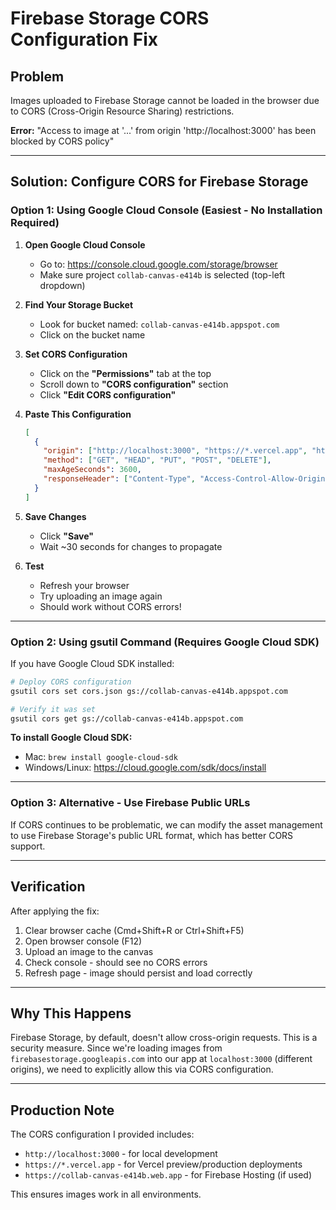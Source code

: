# Firebase Storage CORS Configuration Fix

## Problem
Images uploaded to Firebase Storage cannot be loaded in the browser due to CORS (Cross-Origin Resource Sharing) restrictions.

**Error:** "Access to image at '...' from origin 'http://localhost:3000' has been blocked by CORS policy"

---

## Solution: Configure CORS for Firebase Storage

### Option 1: Using Google Cloud Console (Easiest - No Installation Required)

1. **Open Google Cloud Console**
   - Go to: https://console.cloud.google.com/storage/browser
   - Make sure project `collab-canvas-e414b` is selected (top-left dropdown)

2. **Find Your Storage Bucket**
   - Look for bucket named: `collab-canvas-e414b.appspot.com`
   - Click on the bucket name

3. **Set CORS Configuration**
   - Click on the **"Permissions"** tab at the top
   - Scroll down to **"CORS configuration"** section
   - Click **"Edit CORS configuration"**
   
4. **Paste This Configuration**
   ```json
   [
     {
       "origin": ["http://localhost:3000", "https://*.vercel.app", "https://collab-canvas-e414b.web.app"],
       "method": ["GET", "HEAD", "PUT", "POST", "DELETE"],
       "maxAgeSeconds": 3600,
       "responseHeader": ["Content-Type", "Access-Control-Allow-Origin"]
     }
   ]
   ```

5. **Save Changes**
   - Click **"Save"**
   - Wait ~30 seconds for changes to propagate

6. **Test**
   - Refresh your browser
   - Try uploading an image again
   - Should work without CORS errors!

---

### Option 2: Using gsutil Command (Requires Google Cloud SDK)

If you have Google Cloud SDK installed:

```bash
# Deploy CORS configuration
gsutil cors set cors.json gs://collab-canvas-e414b.appspot.com

# Verify it was set
gsutil cors get gs://collab-canvas-e414b.appspot.com
```

**To install Google Cloud SDK:**
- Mac: `brew install google-cloud-sdk`
- Windows/Linux: https://cloud.google.com/sdk/docs/install

---

### Option 3: Alternative - Use Firebase Public URLs

If CORS continues to be problematic, we can modify the asset management to use Firebase Storage's public URL format, which has better CORS support.

---

## Verification

After applying the fix:

1. Clear browser cache (Cmd+Shift+R or Ctrl+Shift+F5)
2. Open browser console (F12)
3. Upload an image to the canvas
4. Check console - should see no CORS errors
5. Refresh page - image should persist and load correctly

---

## Why This Happens

Firebase Storage, by default, doesn't allow cross-origin requests. This is a security measure. Since we're loading images from `firebasestorage.googleapis.com` into our app at `localhost:3000` (different origins), we need to explicitly allow this via CORS configuration.

---

## Production Note

The CORS configuration I provided includes:
- `http://localhost:3000` - for local development
- `https://*.vercel.app` - for Vercel preview/production deployments
- `https://collab-canvas-e414b.web.app` - for Firebase Hosting (if used)

This ensures images work in all environments.


